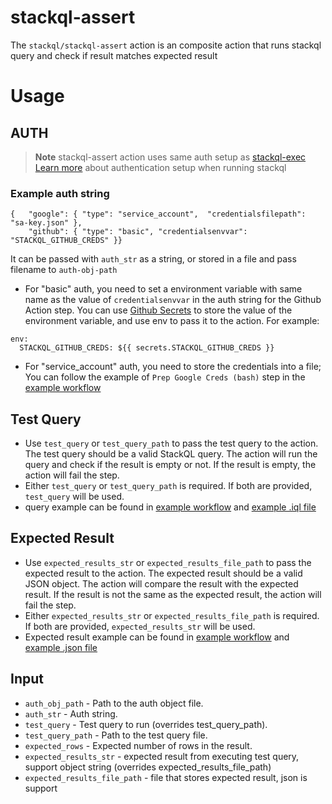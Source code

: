 # stackql-assert

The `stackql/stackql-assert` action is an composite action that runs stackql query and check if result matches expected result


# Usage

## AUTH
> **Note**
> stackql-assert action uses same auth setup as [stackql-exec](https://github.com/stackql/stackql-exec/blob/main/README.md)
> [Learn more](https://stackql.io/docs/getting-started/authenticating) about authentication setup when running stackql

### Example auth string
```
{   "google": { "type": "service_account",  "credentialsfilepath": "sa-key.json" },
    "github": { "type": "basic", "credentialsenvvar": "STACKQL_GITHUB_CREDS" }}
```
It can be passed with `auth_str` as a string, or stored in a file and pass filename to `auth-obj-path`
- For "basic" auth, you need to set a environment variable with same name as the value of `credentialsenvvar` in the auth string for the Github Action step. You can use [Github Secrets](https://docs.github.com/en/actions/reference/encrypted-secrets) to store the value of the environment variable, and use env to pass it to the action. For example:
```
env:
  STACKQL_GITHUB_CREDS: ${{ secrets.STACKQL_GITHUB_CREDS }}
```
- For "service_account" auth, you need to store the credentials into a file; You can follow the example of `Prep Google Creds (bash)` step in the [example workflow](./.github/workflows/stackql-assert.yml)

## Test Query
- Use `test_query` or `test_query_path` to pass the test query to the action. The test query should be a valid StackQL query. The action will run the query and check if the result is empty or not. If the result is empty, the action will fail the step.
- Either `test_query` or `test_query_path` is required. If both are provided, `test_query` will be used.
- query example can be found in [example workflow](./.github/workflows/stackql-assert.yml) and [example .iql file](./.github/workflows/workflow_scripts)

## Expected Result
- Use `expected_results_str` or `expected_results_file_path` to pass the expected result to the action. The expected result should be a valid JSON object. The action will compare the result with the expected result. If the result is not the same as the expected result, the action will fail the step.
- Either `expected_results_str` or `expected_results_file_path` is required. If both are provided, `expected_results_str` will be used.
- Expected result example can be found in [example workflow](./.github/workflows/stackql-assert.yml) and [example .json file](./.github/workflows/workflow_scripts)


## Input
- `auth_obj_path` - Path to the auth object file.
- `auth_str` - Auth string.
- `test_query` - Test query to run (overrides test_query_path).
- `test_query_path` - Path to the test query file.
- `expected_rows` - Expected number of rows in the result.
- `expected_results_str` - expected result from executing test query, support object string (overrides expected_results_file_path)
- `expected_results_file_path` - file that stores expected result, json is support
